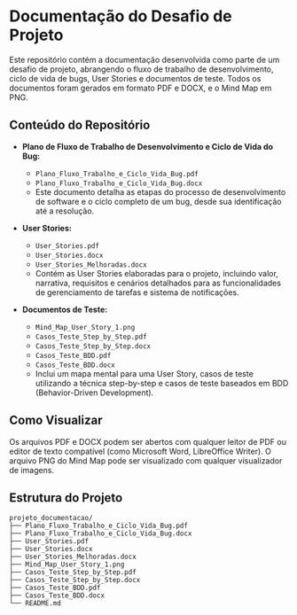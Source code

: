 # Documentação do Desafio de Projeto

Este repositório contém a documentação desenvolvida como parte de um desafio de projeto, abrangendo o fluxo de trabalho de desenvolvimento, ciclo de vida de bugs, User Stories e documentos de teste. Todos os documentos foram gerados em formato PDF e DOCX, e o Mind Map em PNG.

## Conteúdo do Repositório

- **Plano de Fluxo de Trabalho de Desenvolvimento e Ciclo de Vida do Bug:**
  - `Plano_Fluxo_Trabalho_e_Ciclo_Vida_Bug.pdf`
  - `Plano_Fluxo_Trabalho_e_Ciclo_Vida_Bug.docx`
  - Este documento detalha as etapas do processo de desenvolvimento de software e o ciclo completo de um bug, desde sua identificação até a resolução.

- **User Stories:**
  - `User_Stories.pdf`
  - `User_Stories.docx`
  - `User_Stories_Melhoradas.docx`
  - Contém as User Stories elaboradas para o projeto, incluindo valor, narrativa, requisitos e cenários detalhados para as funcionalidades de gerenciamento de tarefas e sistema de notificações.

- **Documentos de Teste:**
  - `Mind_Map_User_Story_1.png`
  - `Casos_Teste_Step_by_Step.pdf`
  - `Casos_Teste_Step_by_Step.docx`
  - `Casos_Teste_BDD.pdf`
  - `Casos_Teste_BDD.docx`
  - Inclui um mapa mental para uma User Story, casos de teste utilizando a técnica step-by-step e casos de teste baseados em BDD (Behavior-Driven Development).

## Como Visualizar

Os arquivos PDF e DOCX podem ser abertos com qualquer leitor de PDF ou editor de texto compatível (como Microsoft Word, LibreOffice Writer). O arquivo PNG do Mind Map pode ser visualizado com qualquer visualizador de imagens.

## Estrutura do Projeto

```
projeto_documentacao/
├── Plano_Fluxo_Trabalho_e_Ciclo_Vida_Bug.pdf
├── Plano_Fluxo_Trabalho_e_Ciclo_Vida_Bug.docx
├── User_Stories.pdf
├── User_Stories.docx
├── User_Stories_Melhoradas.docx
├── Mind_Map_User_Story_1.png
├── Casos_Teste_Step_by_Step.pdf
├── Casos_Teste_Step_by_Step.docx
├── Casos_Teste_BDD.pdf
├── Casos_Teste_BDD.docx
└── README.md
```

